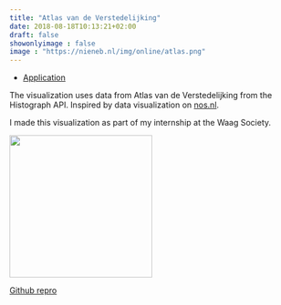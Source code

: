 ```yaml
---
title: "Atlas van de Verstedelijking"
date: 2018-08-18T10:13:21+02:00
draft: false
showonlyimage : false
image : "https://nieneb.nl/img/online/atlas.png"
---
```


* [Application](https://nieneb.github.io/verstedelijking)

<!--more-->
<!-- <img src="https://raw.githubusercontent.com/NieneB/verstedelijking/gh-pages/screenshot.jpg" width="500px"> -->


The visualization uses data from Atlas van de Verstedelijking from the Histograph API. Inspired by data visualization on [nos.nl](http://app.nos.nl/datavisualisatie/gemeentegrenzen/).

I made this visualization as part of my internship at the Waag Society. 

<a href="https://waag.org/en/users/niene-boeijen">
<img src="https://raw.githubusercontent.com/NieneB/Webmapping_for_beginners/gh-pages/img//WS_logo.jpg" width="250px">
</a>

<i class="fa fa-github"></i>
[Github repro](https://github.com/NieneB/verstedelijking)